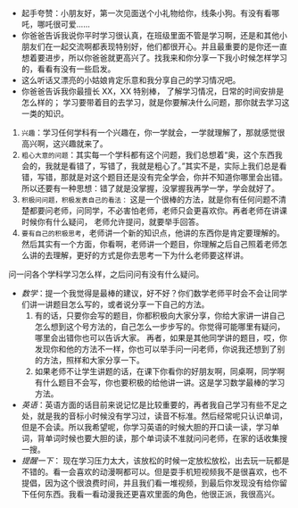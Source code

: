 
- 起手夸赞：小朋友好，第一次见面送个小礼物给你，线条小狗。有没有看哪吒，哪吒很可爱......
- 你爸爸告诉我说你平时学习很认真，在班级里面不管是学习啊，还是和其他小朋友们在一起交流啊都表现特别好，他们都很开心。并且最重要的是你还一直想着要进步，所以你爸爸就更高兴了。找我来和你分享一下我小时候怎样学习的，看看有没有一些启发。
- 这么听话又漂亮的小姑娘肯定乐意和我分享自己的学习情况吧。
- 你爸爸告诉我你最擅长 XX，XX 特别棒，
了解学习情况，日常的时间安排是怎么样的；
学习要带着目的去学习，就是你要解决什么问题，那你就去学习这一类的知识。

1. `兴趣`：学习任何学科有一个兴趣在，你一学就会，一学就理解了，那就感觉很高兴啊，这兴趣就来了。
2. `粗心大意的问题`：其实每一个学科都有这个问题，我们总想着“奥，这个东西我会的，我就是看错了，写错了，我就是粗心了。”其实不是，实际上我们总是看错，写错，那就是对这个题目还是没有完全学会，你并不知道你哪里会出错。所以还要有一种思想：错了就是没掌握，没掌握我再学一学，学会就好了。
3. `积极问问题，积极发表自己的看法：` 这是一个很棒的方法，就是你有任何问题不清楚都要问老师，问同学，不必害怕老师，老师只会更喜欢你。再者老师在讲课时候你有什么疑问， 老师允许提问，就要举手回答。
4. `要有自己的积极思考`，老师讲一个新的知识点，他讲的东西你是肯定要理解的。然后其实有一个方面，你看啊，老师讲一个题目，你理解之后自己照着老师怎么讲的去理解，更好的方式是你去思考一下为什么老师要这样讲。

问一问各个学科学习怎么样，之后问问有没有什么疑问。
- *数学*：提一个我觉得是最棒的建议，好不好？你们数学老师平时会不会让同学们讲一讲题目怎么写的，或者说分享一下自己的方法。
  1. 有的话，只要你会写的题目，你都积极向大家分享，你给大家讲一讲自己怎么想到这个号方法的，自己怎么一步步写的。你觉得可能哪里有疑问，哪里会出错你也可以告诉大家。
     再者，如果是其他同学讲的题目，哎，你发现你和他的方法不一样，你也可以举手问一问老师，你说我还想到了别的方法，照样和大家分享一下。
  2. 如果老师不让学生讲题的话，在课下你看你的好朋友啊，同桌啊，同学啊有什么题目不会写，你也要积极的给他讲一讲。这是学习数学最棒的学习方法。
- *英语*：英语方面的话目前来说记忆是比较重要的，再者我自己学习有些不足之处，就是我的音标小时候没有学习过，读音不标准。然后经常呢只认识单词，但是不会读。所以我希望呢，你学习英语的时候大胆的开口读一读，学习单词，背单词时候也要大胆的读，那个单词读不准就问问老师，在家的话收集搜一搜。
- *提醒一下*： 现在学习压力太大，该放松的时候一定放松放松，出去玩一玩都是不错的。看一会喜欢的动漫啊都可以。但是耍手机短视频我不是很喜欢，也不提倡，因为这个很浪费时间，并且我们看一堆视频，到最后你发现没有给你留下任何东西。我看一看动漫我还更喜欢里面的角色，他很正派，我很高兴。
